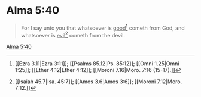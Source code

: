 # Alma 5:40

> For I say unto you that whatsoever is <u>good</u>[^a] cometh from God, and whatsoever is <u>evil</u>[^b] cometh from the devil.

[Alma 5:40](https://www.churchofjesuschrist.org/study/scriptures/bofm/alma/5?lang=eng&id=p40#p40)


[^a]: [[Ezra 3.11|Ezra 3:11]]; [[Psalms 85.12|Ps. 85:12]]; [[Omni 1.25|Omni 1:25]]; [[Ether 4.12|Ether 4:12]]; [[Moroni 7.16|Moro. 7:16 (15-17).]]
[^b]: [[Isaiah 45.7|Isa. 45:7]]; [[Amos 3.6|Amos 3:6]]; [[Moroni 7.12|Moro. 7:12.]]
